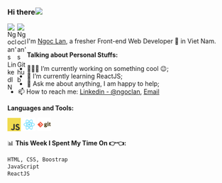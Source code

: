 ### Hi there<img src="https://media.giphy.com/media/hvRJCLFzcasrR4ia7z/giphy.gif" width="25px">
<a href="https://www.linkedin.com/in/đoàn-thị-ngọc-lan-993616188/">
  <img align="left" alt="Ngoclan's LinkedIN" width="22px" src="https://raw.githubusercontent.com/peterthehan/peterthehan/master/assets/linkedin.svg" />
</a>
<a href="https://github.com/NgoclanDoan">
  <img align="left" alt="Ngoclan's Github" width="22px" src="https://cdn.jsdelivr.net/npm/simple-icons@v3/icons/github.svg" />
</a>
<br />

I'm [Ngoc Lan](https://www.linkedin.com/in/doan-thi-ngoc-lan-993616188/), a fresher Front-end Web Developer 🚀 in Viet Nam.
  
**Talking about Personal Stuffs:**

- 👨🏽‍💻 I’m currently working on something cool :wink:;
- 🌱 I’m currently learning ReactJS; 
- 💬 Ask me about anything, I am happy to help;
- 📫 How to reach me: [Linkedin - @ngoclan](https://www.linkedin.com/in/đoàn-thị-ngọc-lan-993616188/), [Email](mailto:dtnlanat13m@gmail.com)


**Languages and Tools:**  

<code><img height="30" src="https://raw.githubusercontent.com/github/explore/80688e429a7d4ef2fca1e82350fe8e3517d3494d/topics/javascript/javascript.png"></code>
<code><img height="30" src="https://raw.githubusercontent.com/github/explore/80688e429a7d4ef2fca1e82350fe8e3517d3494d/topics/react/react.png"></code>
<code><img height="30" src="https://raw.githubusercontent.com/github/explore/80688e429a7d4ef2fca1e82350fe8e3517d3494d/topics/git/git.png"></code>

📊 **This Week I Spent My Time On 👉👈:**
<!--START_SECTION:waka-->
```text
HTML, CSS, Boostrap            
JavaScript                    
ReactJS                
```
<!--END_SECTION:waka-->

